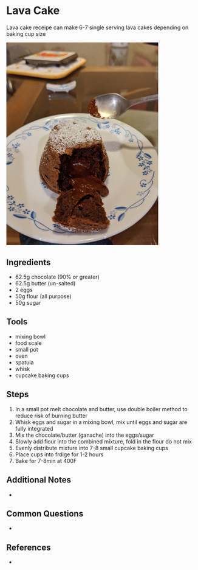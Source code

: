 Lava Cake
======
Lava cake receipe can make 6-7 single serving lava cakes depending on baking cup size

<img src="images/lava-cake.jpg" alt="Lava cake!" title="Lava Cake Recipe" width="400" />


## Ingredients
* 62.5g chocolate (90% or greater)
* 62.5g butter (un-salted)
* 2 eggs
* 50g flour (all purpose)
* 50g sugar

## Tools
* mixing bowl
* food scale
* small pot
* oven
* spatula 
* whisk
* cupcake baking cups

## Steps
1. In a small pot melt chocolate and butter, use double boiler method to reduce risk of burning butter
2. Whisk eggs and sugar in a mixing bowl, mix until eggs and sugar are fully integrated
3. Mix the chocolate/butter (ganache) into the eggs/sugar
4. Slowly add flour into the combined mixture, fold in the flour do not mix
5. Evenly distribute mixture into 7-8 small cupcake baking cups
6. Place cups into frdige for 1-2 hours
7. Bake for 7-8min at 400F

## Additional Notes
*

## Common Questions
*

## References
*
